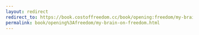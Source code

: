 ```yaml
---
layout: redirect
redirect_to: https://book.costoffreedom.cc/book/opening:freedom/my-brain-on-freedom.html
permalink: book/opening%3Afreedom/my-brain-on-freedom.html
---
```

